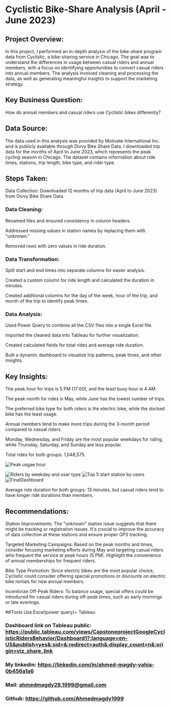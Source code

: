 # Cyclistic Bike-Share Analysis (April - June 2023)
## Project Overview:
In this project, I performed an in-depth analysis of the bike-share program data from Cyclistic, a bike-sharing service in Chicago. The goal was to understand the differences in usage between casual riders and annual members, with a focus on identifying opportunities to convert casual riders into annual members. The analysis involved cleaning and processing the data, as well as generating meaningful insights to support the marketing strategy.

## Key Business Question:
How do annual members and casual riders use Cyclistic bikes differently?

## Data Source:
The data used in this analysis was provided by Motivate International Inc. and is publicly available through Divvy Bike Share Data. I downloaded trip data for the months of April to June 2023, which represents the peak cycling season in Chicago. The dataset contains information about ride times, stations, trip length, bike type, and rider type.

## Steps Taken:
Data Collection: Downloaded 12 months of trip data (April to June 2023) from Divvy Bike Share Data.

### Data Cleaning:

Renamed files and ensured consistency in column headers.

Addressed missing values in station names by replacing them with "unknown."

Removed rows with zero values in ride duration.

### Data Transformation:

Split start and end times into separate columns for easier analysis.

Created a custom column for ride length and calculated the duration in minutes.

Created additional columns for the day of the week, hour of the trip, and month of the trip to identify peak times.

### Data Analysis:

Used Power Query to combine all the CSV files into a single Excel file.

Imported the cleaned data into Tableau for further visualization.

Created calculated fields for total rides and average ride duration.

Built a dynamic dashboard to visualize trip patterns, peak times, and other insights.

## Key Insights:

The peak hour for trips is 5 PM (17:00), and the least busy hour is 4 AM.

The peak month for rides is May, while June has the lowest number of trips.

The preferred bike type for both riders is the electric bike, while the docked bike has the least usage.

Annual members tend to make more trips during the 3-month period compared to casual riders.

Monday, Wednesday, and Friday are the most popular weekdays for riding, while Thursday, Saturday, and Sunday are less popular.

Total rides for both groups: 1,048,575.


![Peak usgae hour](https://github.com/user-attachments/assets/67ae853b-7e9f-4520-893d-e28ea04ebf18)


![Riders by weekday and user type](https://github.com/user-attachments/assets/f55ccb44-baee-4838-8aa1-fdb0c7690a68)
![Top 5 start station by users](https://github.com/user-attachments/assets/b92c6bbe-f5c1-44d4-bc03-a08383cd0635)
![FinalDashboard](https://github.com/user-attachments/assets/ed06cc53-23dd-4642-b96e-c4167239a8d7)


Average ride duration for both groups: 13 minutes, but casual riders tend to have longer ride durations than members.

## Recommendations:
Station Improvements: The "unknown" station issue suggests that there might be tracking or registration issues. It's crucial to improve the accuracy of data collection at these stations and ensure proper GPS tracking.

Targeted Marketing Campaigns: Based on the peak months and times, consider focusing marketing efforts during May and targeting casual riders who frequent the service at peak hours (5 PM). Highlight the convenience of annual memberships for frequent riders.

Bike Type Promotion: Since electric bikes are the most popular choice, Cyclistic could consider offering special promotions or discounts on electric bike rentals for new annual members.

Incentivize Off-Peak Riders: To balance usage, special offers could be introduced for casual riders during off-peak times, such as early mornings or late evenings.

##Tools Use 
Excel(power query)+ Tableau

### Dashboard link on Tableau public: https://public.tableau.com/views/CapstoneprojectGoogleCyclisticRidersBehavior/Dashboard1?:language=en-US&publish=yes&:sid=&:redirect=auth&:display_count=n&:origin=viz_share_link

### My linkedin: https://linkedin.com/in/ahmed-magdy-yahia-0b456a1a6
### Mail: ahmedmagdy28.1999@gmail.com
### Github: https://github.com/Ahmedmagdy1999
